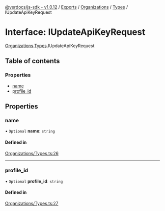 [@verdocs/js-sdk - v1.0.12](../README.md) / [Exports](../modules.md) / [Organizations](../modules/Organizations.md) / [Types](../modules/Organizations.Types.md) / IUpdateApiKeyRequest

# Interface: IUpdateApiKeyRequest

[Organizations](../modules/Organizations.md).[Types](../modules/Organizations.Types.md).IUpdateApiKeyRequest

## Table of contents

### Properties

- [name](Organizations.Types.IUpdateApiKeyRequest.md#name)
- [profile_id](Organizations.Types.IUpdateApiKeyRequest.md#profile_id)

## Properties

### name

• `Optional` **name**: `string`

#### Defined in

[Organizations/Types.ts:26](https://github.com/Verdocs/js-sdk/blob/main/src/Organizations/Types.ts#L26)

___

### profile\_id

• `Optional` **profile\_id**: `string`

#### Defined in

[Organizations/Types.ts:27](https://github.com/Verdocs/js-sdk/blob/main/src/Organizations/Types.ts#L27)

